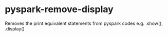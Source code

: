 # pyspark-remove-display
Removes the print equivalent statements from pyspark codes e.g. .show(), .display()
